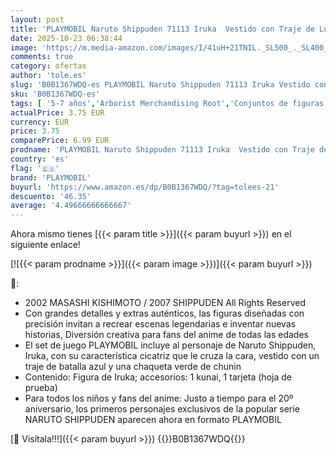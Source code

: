 ```yaml
---
layout: post
title: 'PLAYMOBIL Naruto Shippuden 71113 Iruka  Vestido con Traje de Luchador Azul y Chaqueta chunin Verde  Juego Creativo con Grandes Detalles y Extras auténticos  Set de 7 Piezas  a Partir de 5 años'
date: 2025-10-23 06:38:44
image: 'https://m.media-amazon.com/images/I/41uH+21TNIL._SL500_._SL400_.jpg'
comments: true
category: ofertas
author: 'tole.es'
slug: 'B0B1367WDQ-es PLAYMOBIL Naruto Shippuden 71113 Iruka Vestido con Traje...'
sku: 'B0B1367WDQ-es'
tags: [ '5-7 años','Arborist Merchandising Root','Conjuntos de figuras de juguete','Juegos, juguetes y coleccionables para niños grandes','Juguetes','Juguetes y juegos','Manga y Anime','Muñecos y figuras','Self Service','Special Features Stores','b6d17eda-2c26-45ed-a098-453a9f96e839_0','b6d17eda-2c26-45ed-a098-453a9f96e839_2301','b6d17eda-2c26-45ed-a098-453a9f96e839_7701','playmobil','🇪🇸', ]
actualPrice: 3.75 EUR
currency: EUR
price: 3.75
comparePrice: 6.99 EUR
prodname: 'PLAYMOBIL Naruto Shippuden 71113 Iruka  Vestido con Traje de Luchador Azul y Chaqueta chunin Verde  Juego Creativo con Grandes Detalles y Extras auténticos  Set de 7 Piezas  a Partir de 5 años'
country: 'es'
flag: '🇪🇸'
brand: 'PLAYMOBIL'
buyurl: 'https://www.amazon.es/dp/B0B1367WDQ/?tag=tolees-21'
descuento: '46.35'
average: '4.49666666666667'
---
```


Ahora mismo tienes [{{< param title >}}]({{< param buyurl >}}) en el siguiente enlace!

[![{{< param prodname >}}]({{< param image >}})]({{< param buyurl >}})

🔎:

- 2002 MASASHI KISHIMOTO / 2007 SHIPPUDEN All Rights Reserved
- Con grandes detalles y extras auténticos, las figuras diseñadas con precisión invitan a recrear escenas legendarias e inventar nuevas historias, Diversión creativa para fans del anime de todas las edades
- El set de juego PLAYMOBIL incluye al personaje de Naruto Shippuden, Iruka, con su característica cicatriz que le cruza la cara, vestido con un traje de batalla azul y una chaqueta verde de chunin
- Contenido: Figura de Iruka; accesorios: 1 kunai, 1 tarjeta (hoja de prueba)
- Para todos los niños y fans del anime: Justo a tiempo para el 20º aniversario, los primeros personajes exclusivos de la popular serie NARUTO SHIPPUDEN aparecen ahora en formato PLAYMOBIL

[🛒 Visítala!!!]({{< param buyurl >}})
{{<world>}}B0B1367WDQ{{</world>}}
